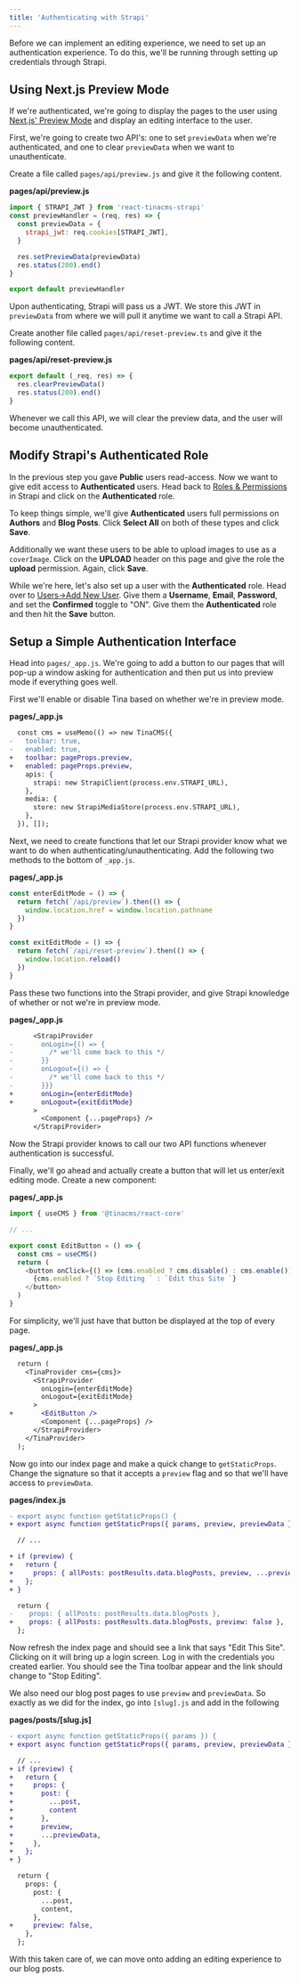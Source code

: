 ```yaml
---
title: 'Authenticating with Strapi'
---
```


Before we can implement an editing experience, we need to set up an authentication experience. To do this, we'll be running through setting up credentials through Strapi.

## Using Next.js Preview Mode

If we're authenticated, we're going to display the pages to the user using [Next.js' Preview Mode](https://nextjs.org/docs/advanced-features/preview-mode) and display an editing interface to the user.

First, we're going to create two API's: one to set `previewData` when we're authenticated, and one to clear `previewData` when we want to unauthenticate.

Create a file called `pages/api/preview.js` and give it the following content.

**pages/api/preview.js**

```js
import { STRAPI_JWT } from 'react-tinacms-strapi'
const previewHandler = (req, res) => {
  const previewData = {
    strapi_jwt: req.cookies[STRAPI_JWT],
  }

  res.setPreviewData(previewData)
  res.status(200).end()
}

export default previewHandler
```

Upon authenticating, Strapi will pass us a JWT. We store this JWT in `previewData` from where we will pull it anytime we want to call a Strapi API.

Create another file called `pages/api/reset-preview.ts` and give it the following content.

**pages/api/reset-preview.js**

```js
export default (_req, res) => {
  res.clearPreviewData()
  res.status(200).end()
}
```

Whenever we call this API, we will clear the preview data, and the user will become unauthenticated.

## Modify Strapi's Authenticated Role

In the previous step you gave **Public** users read-access. Now we want to give edit access to **Authenticated** users. Head back to [Roles & Permissions](http://localhost:1337/admin/plugins/users-permissions/roles) in Strapi and click on the **Authenticated** role.

To keep things simple, we'll give **Authenticated** users full permissions on **Authors** and **Blog Posts**. Click **Select All** on both of these types and click **Save**.

Additionally we want these users to be able to upload images to use as a `coverImage`. Click on the **UPLOAD** header on this page and give the role the **upload** permission. Again, click **Save**.

While we're here, let's also set up a user with the **Authenticated** role. Head over to [Users->Add New User](http://localhost:1337/admin/plugins/content-manager/collectionType/plugins::users-permissions.user/create?redirectUrl=/plugins/content-manager/collectionType/plugins::users-permissions.user). Give them a **Username**, **Email**, **Password**, and set the **Confirmed** toggle to "ON". Give them the **Authenticated** role and then hit the **Save** button.

## Setup a Simple Authentication Interface

Head into `pages/_app.js`. We're going to add a button to our pages that will pop-up a window asking for authentication and then put us into preview mode if everything goes well.

First we'll enable or disable Tina based on whether we're in preview mode.

**pages/\_app.js**

```diff
  const cms = useMemo(() => new TinaCMS({
-   toolbar: true,
-   enabled: true,
+   toolbar: pageProps.preview,
+   enabled: pageProps.preview,
    apis: {
      strapi: new StrapiClient(process.env.STRAPI_URL),
    },
    media: {
      store: new StrapiMediaStore(process.env.STRAPI_URL),
    },
  }), []);
```

Next, we need to create functions that let our Strapi provider know what we want to do when authenticating/unauthenticating. Add the following two methods to the bottom of `_app.js`.

**pages/\_app.js**

```js
const enterEditMode = () => {
  return fetch(`/api/preview`).then(() => {
    window.location.href = window.location.pathname
  })
}

const exitEditMode = () => {
  return fetch(`/api/reset-preview`).then(() => {
    window.location.reload()
  })
}
```

Pass these two functions into the Strapi provider, and give Strapi knowledge of whether or not we're in preview mode.

**pages/\_app.js**

```diff
      <StrapiProvider
-       onLogin={() => {
-         /* we'll come back to this */
-       }}
-       onLogout={() => {
-         /* we'll come back to this */
-       }}}
+       onLogin={enterEditMode}
+       onLogout={exitEditMode}
      >
        <Component {...pageProps} />
      </StrapiProvider>
```

Now the Strapi provider knows to call our two API functions whenever authentication is successful.

Finally, we'll go ahead and actually create a button that will let us enter/exit editing mode. Create a new component:

**pages/\_app.js**

```js
import { useCMS } from '@tinacms/react-core'

// ...

export const EditButton = () => {
  const cms = useCMS()
  return (
    <button onClick={() => (cms.enabled ? cms.disable() : cms.enable())}>
      {cms.enabled ? `Stop Editing ` : `Edit this Site `}
    </button>
  )
}
```

For simplicity, we'll just have that button be displayed at the top of every page.

**pages/\_app.js**

```diff
  return (
    <TinaProvider cms={cms}>
      <StrapiProvider
        onLogin={enterEditMode}
        onLogout={exitEditMode}
      >
+       <EditButton />
        <Component {...pageProps} />
      </StrapiProvider>
    </TinaProvider>
  );
```

Now go into our index page and make a quick change to `getStaticProps`. Change the signature so that it accepts a `preview` flag and so that we'll have access to `previewData`.

**pages/index.js**

```diff
- export async function getStaticProps() {
+ export async function getStaticProps({ params, preview, previewData }) {

  // ...

+ if (preview) {
+   return {
+     props: { allPosts: postResults.data.blogPosts, preview, ...previewData },
+   };
+ }

  return {
-    props: { allPosts: postResults.data.blogPosts },
+    props: { allPosts: postResults.data.blogPosts, preview: false },
  };
```

Now refresh the index page and should see a link that says "Edit This Site". Clicking on it will bring up a login screen. Log in with the credentials you created earlier. You should see the Tina toolbar appear and the link should change to "Stop Editing".

We also need our blog post pages to use `preview` and `previewData`. So exactly as we did for the index, go into `[slug].js` and add in the following

**pages/posts/\[slug.js\]**

```diff
- export async function getStaticProps({ params }) {
+ export async function getStaticProps({ params, preview, previewData }) {

  // ...
+ if (preview) {
+   return {
+     props: {
+       post: {
+         ...post,
+         content
+       },
+       preview,
+       ...previewData,
+     },
+   };
+ }

  return {
    props: {
      post: {
        ...post,
        content,
      },
+     preview: false,
    },
  };
```

With this taken care of, we can move onto adding an editing experience to our blog posts.
